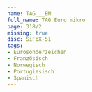 ```yaml
---
name: TAG___EM
full_name: TAG Euro mikro
page: 318/2
missing: true
disc: SiFoX-51
tags:
- Eurosonderzeichen
- Französisch
- Norwegisch
- Portugiesisch
- Spanisch
---
```

